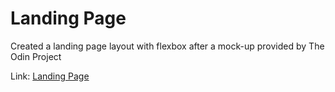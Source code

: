# Landing Page

Created a landing page layout with flexbox after a mock-up provided by The Odin Project

Link: [Landing Page](https://cheuyin.github.io/odin-landing-page/)
